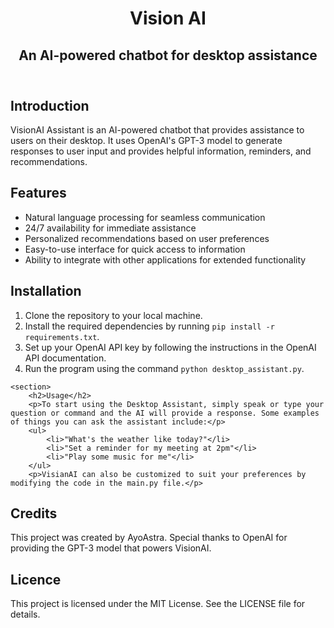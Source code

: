 <!DOCTYPE html>
<html>
<head>
</head>
<body>
	<header>
		<h1>Vision AI</h1>
		<h2>An AI-powered chatbot for desktop assistance</h2>
	</header>
	<main>
		 <section>
			<h2>Introduction</h2>
			<p>VisionAI Assistant is an AI-powered chatbot that provides assistance to users on their desktop. It uses OpenAI's GPT-3 model to generate responses to user input and provides helpful information, reminders, and recommendations.</p>
			<h2>Features</h2>
			<ul>
				<li>Natural language processing for seamless communication</li>
				<li>24/7 availability for immediate assistance</li>
				<li>Personalized recommendations based on user preferences</li>
				<li>Easy-to-use interface for quick access to information</li>
				<li>Ability to integrate with other applications for extended functionality</li>
			</ul>
		</section>
    	<section>
		<h2>Installation</h2>
		<ol>
			<li>Clone the repository to your local machine.</li>
			<li>Install the required dependencies by running <code>pip install -r requirements.txt</code>.</li>
			<li>Set up your OpenAI API key by following the instructions in the OpenAI API documentation.</li>
			<li>Run the program using the command <code>python desktop_assistant.py</code>.</li>
		</ol>
	</section>

	<section>
		<h2>Usage</h2>
		<p>To start using the Desktop Assistant, simply speak or type your question or command and the AI will provide a response. Some examples of things you can ask the assistant include:</p>
		<ul>
			<li>"What's the weather like today?"</li>
			<li>"Set a reminder for my meeting at 2pm"</li>
			<li>"Play some music for me"</li>
		</ul>
		<p>VisianAI can also be customized to suit your preferences by modifying the code in the main.py file.</p>
  </section>
  <section>
<h2>Credits</h2>
<p>This project was created by AyoAstra. Special thanks to OpenAI for providing the GPT-3 model that powers VisionAI.</p>
  <section>
    <h2>Licence</h2>
    <p>This project is licensed under the MIT License. See the LICENSE file for details.</p>
  </section>


